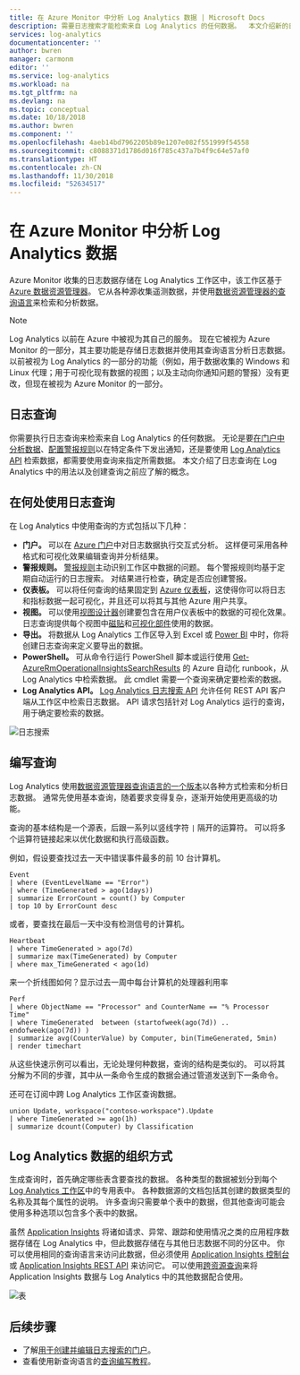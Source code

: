 ```yaml
---
title: 在 Azure Monitor 中分析 Log Analytics 数据 | Microsoft Docs
description: 需要日志搜索才能检索来自 Log Analytics 的任何数据。  本文介绍新的日志搜索在 Log Analytics 中的用法以及创建搜索之前需要了解的概念。
services: log-analytics
documentationcenter: ''
author: bwren
manager: carmonm
editor: ''
ms.service: log-analytics
ms.workload: na
ms.tgt_pltfrm: na
ms.devlang: na
ms.topic: conceptual
ms.date: 10/18/2018
ms.author: bwren
ms.component: ''
ms.openlocfilehash: 4aeb14bd7962205b89e1207e082f551999f54558
ms.sourcegitcommit: c8088371d1786d016f785c437a7b4f9c64e57af0
ms.translationtype: HT
ms.contentlocale: zh-CN
ms.lasthandoff: 11/30/2018
ms.locfileid: "52634517"
---
```

# <a name="analyze-log-analytics-data-in-azure-monitor"></a>在 Azure Monitor 中分析 Log Analytics 数据

Azure Monitor 收集的日志数据存储在 Log Analytics 工作区中，该工作区基于 [Azure 数据资源管理器](/azure/data-explorer)。 它从各种源收集遥测数据，并使用[数据资源管理器的查询语言](/azure/kusto/query)来检索和分析数据。

> [!NOTE]
> Log Analytics 以前在 Azure 中被视为其自己的服务。 现在它被视为 Azure Monitor 的一部分，其主要功能是存储日志数据并使用其查询语言分析日志数据。 以前被视为 Log Analytics 的一部分的功能（例如，用于数据收集的 Windows 和 Linux 代理；用于可视化现有数据的视图；以及主动向你通知问题的警报）没有更改，但现在被视为 Azure Monitor 的一部分。



## <a name="log-queries"></a>日志查询

你需要执行日志查询来检索来自 Log Analytics 的任何数据。  无论是要[在门户中分析数据](log-analytics-log-search-portals.md)、[配置警报规则](../monitoring-and-diagnostics/alert-metric.md)以在特定条件下发出通知，还是要使用 [Log Analytics API](https://dev.loganalytics.io/) 检索数据，都需要使用查询来指定所需数据。  本文介绍了日志查询在 Log Analytics 中的用法以及创建查询之前应了解的概念。



## <a name="where-log-queries-are-used"></a>在何处使用日志查询

在 Log Analytics 中使用查询的方式包括以下几种：

- **门户。** 可以在 [Azure 门户](log-analytics-log-search-portals.md)中对日志数据执行交互式分析。  这样便可采用各种格式和可视化效果编辑查询并分析结果。  
- **警报规则。** [警报规则](../monitoring-and-diagnostics/monitoring-overview-alerts.md)主动识别工作区中数据的问题。  每个警报规则均基于定期自动运行的日志搜索。  对结果进行检查，确定是否应创建警报。
- **仪表板。** 可以将任何查询的结果固定到 [Azure 仪表板](../azure-monitor/platform/dashboards.md)，这使得你可以将日志和指标数据一起可视化，并且还可以将其与其他 Azure 用户共享。 
- **视图。**  可以使用[视图设计器](../azure-monitor/platform/view-designer.md)创建要包含在用户仪表板中的数据的可视化效果。  日志查询提供每个视图中[磁贴](../azure-monitor/platform/view-designer-tiles.md)和[可视化部件](../azure-monitor/platform/view-designer-parts.md)使用的数据。  
- **导出。**  将数据从 Log Analytics 工作区导入到 Excel 或 [Power BI](log-analytics-powerbi.md) 中时，你将创建日志查询来定义要导出的数据。
- **PowerShell。** 可从命令行运行 PowerShell 脚本或运行使用 [Get-AzureRmOperationalInsightsSearchResults](https://docs.microsoft.com/powershell/module/azurerm.operationalinsights/get-azurermoperationalinsightssearchresults?view=azurermps-4.0.0) 的 Azure 自动化 runbook，从 Log Analytics 中检索数据。  此 cmdlet 需要一个查询来确定要检索的数据。
- **Log Analytics API。**  [Log Analytics 日志搜索 API](../monitoring-and-diagnostics/monitoring-overview-alerts.md) 允许任何 REST API 客户端从工作区中检索日志数据。  API 请求包括针对 Log Analytics 运行的查询，用于确定要检索的数据。

![日志搜索](media/log-analytics-queries/queries-overview.png)

## <a name="write-a-query"></a>编写查询
Log Analytics 使用[数据资源管理器查询语言的一个版本](query-language/get-started-queries.md)以各种方式检索和分析日志数据。  通常先使用基本查询，随着要求变得复杂，逐渐开始使用更高级的功能。

查询的基本结构是一个源表，后跟一系列以竖线字符 `|` 隔开的运算符。  可以将多个运算符链接起来以优化数据和执行高级函数。

例如，假设要查找过去一天中错误事件最多的前 10 台计算机。

```Kusto
Event
| where (EventLevelName == "Error")
| where (TimeGenerated > ago(1days))
| summarize ErrorCount = count() by Computer
| top 10 by ErrorCount desc
```

或者，要查找在最后一天中没有检测信号的计算机。

```Kusto
Heartbeat
| where TimeGenerated > ago(7d)
| summarize max(TimeGenerated) by Computer
| where max_TimeGenerated < ago(1d)  
```

来一个折线图如何？显示过去一周中每台计算机的处理器利用率

```Kusto
Perf
| where ObjectName == "Processor" and CounterName == "% Processor Time"
| where TimeGenerated  between (startofweek(ago(7d)) .. endofweek(ago(7d)) )
| summarize avg(CounterValue) by Computer, bin(TimeGenerated, 5min)
| render timechart    
```

从这些快速示例可以看出，无论处理何种数据，查询的结构是类似的。  可以将其分解为不同的步骤，其中从一条命令生成的数据会通过管道发送到下一条命令。

还可在订阅中跨 Log Analytics 工作区查询数据。

```Kusto
union Update, workspace("contoso-workspace").Update
| where TimeGenerated >= ago(1h)
| summarize dcount(Computer) by Classification 
```

## <a name="how-log-analytics-data-is-organized"></a>Log Analytics 数据的组织方式
生成查询时，首先确定哪些表含要查找的数据。 各种类型的数据被划分到每个 [Log Analytics 工作区](log-analytics-quick-create-workspace.md)中的专用表中。  各种数据源的文档包括其创建的数据类型的名称及其每个属性的说明。  许多查询只需要单个表中的数据，但其他查询可能会使用多种选项以包含多个表中的数据。

虽然 [Application Insights](../application-insights/app-insights-overview.md) 将诸如请求、异常、跟踪和使用情况之类的应用程序数据存储在 Log Analytics 中，但此数据存储在与其他日志数据不同的分区中。 你可以使用相同的查询语言来访问此数据，但必须使用 [Application Insights 控制台](../application-insights/app-insights-analytics.md)或 [Application Insights REST API](https://dev.applicationinsights.io/) 来访问它。 可以使用[跨资源查询](log-analytics-cross-workspace-search.md)来将 Application Insights 数据与 Log Analytics 中的其他数据配合使用。


![表](media/log-analytics-queries/queries-tables.png)







## <a name="next-steps"></a>后续步骤

- 了解[用于创建并编辑日志搜索的门户](log-analytics-log-search-portals.md)。
- 查看使用新查询语言的[查询编写教程](query-language/get-started-queries.md)。
